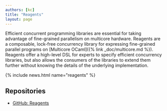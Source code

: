 ```yaml
---
authors: [kc]
title: "Reagents"
layout: page
---
```


Efficient concurrent programming libraries are essential for taking advantage of fine-grained parallelism on multicore hardware. Reagents are a composable, lock-free concurrency library for expressing fine-grained parallel programs on [Multicore OCaml]({% link _doc/multicore.md %}). Reagents offer a high-level DSL for experts to specify efficient concurrency libraries, but also allows the consumers of the libraries to extend them further without knowing the details of the underlying implementation.

{% include news.html name="reagents" %}

## Repositories

-   [GitHub: Reagents](https://github.com/ocamllabs/reagents)

